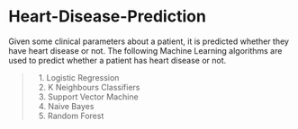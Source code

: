# Heart-Disease-Prediction


Given some clinical parameters about a patient, it is predicted whether they have heart disease or not. The following Machine Learning algorithms are used to predict whether a patient has heart disease or not.
> &emsp;1. Logistic Regression
> <br>&emsp;2. K Neighbours Classifiers
> <br>&emsp;3. Support Vector Machine
> <br>&emsp;4. Naive Bayes
> <br>&emsp;5. Random Forest
